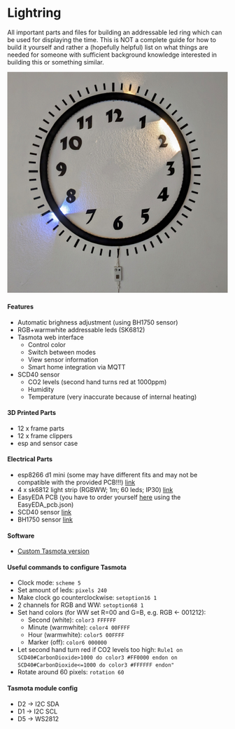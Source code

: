 # Lightring

All important parts and files for building an addressable led ring which can be used for displaying the time. This is NOT a complete guide for how to build it yourself and rather a (hopefully helpful) list on what things are needed for someone with sufficient background knowledge interested in building this or something similar.

![Lightring](images/lightring.jpg)

#### Features
- Automatic brighness adjustment (using BH1750 sensor)
- RGB+warmwhite addressable leds (SK6812)
- Tasmota web interface
  - Control color
  - Switch between modes
  - View sensor information
  - Smart home integration via MQTT
- SCD40 sensor
  - CO2 levels (second hand turns red at 1000ppm)
  - Humidity
  - Temperature (very inaccurate because of internal heating)

#### 3D Printed Parts
- 12 x frame parts
- 12 x frame clippers
- esp and sensor case

#### Electrical Parts
- esp8266 d1 mini (some may have different fits and may not be compatible with the provided PCB!!!) [link](https://de.aliexpress.com/item/32651747570.html?spm=a2g0o.order_list.order_list_main.26.18c45c5fDkONT1&gatewayAdapt=glo2deu)
- 4 x sk6812 light strip (RGBWW; 1m; 60 leds; IP30) [link](https://de.aliexpress.com/item/32476317187.html?spm=a2g0o.order_list.order_list_main.81.18c45c5fDkONT1&gatewayAdapt=glo2deu)
- EasyEDA PCB (you have to order yourself [here](https://easyeda.com/editor) using the EasyEDA_pcb.json)
- SCD40 sensor [link](https://de.aliexpress.com/item/1005005061351244.html?spm=a2g0o.order_list.order_list_main.31.18c45c5fDkONT1&gatewayAdapt=glo2deu)
- BH1750 sensor [link](https://de.aliexpress.com/item/32672074071.html?spm=a2g0o.order_list.order_list_main.46.18c45c5fDkONT1&gatewayAdapt=glo2deu)

#### Software
  - [Custom Tasmota version](https://github.com/stephanballer/lightring_tasmota)

#### Useful commands to configure Tasmota
  - Clock mode: ```scheme 5```
  - Set amount of leds: ```pixels 240```
  - Make clock go counterclockwise: ```setoption16 1``` 
  - 2 channels for RGB and WW: ```setoption68 1```
  - Set hand colors (for WW set R=00 and G=B, e.g. RGB <- 001212):
    - Second (white): ```color3 FFFFFF```
    - Minute (warmwhite): ```color4 00FFFF```
    - Hour (warmwhite): ```color5 00FFFF```
    - Marker (off): ```color6 000000```
  - Let second hand turn red if CO2 levels too high: ```Rule1 on SCD40#CarbonDioxide>1000 do color3 #FF0000 endon on SCD40#CarbonDioxide<=1000 do color3 #FFFFFF endon"```
  - Rotate around 60 pixels: ```rotation 60```

#### Tasmota module config
  - D2 -> I2C SDA
  - D1 -> I2C SCL
  - D5 -> WS2812